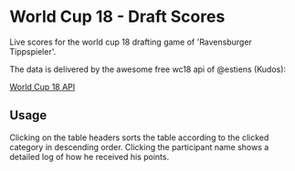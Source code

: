 # World Cup 18 - Draft Scores
Live scores for the world cup 18 drafting game of 'Ravensburger Tippspieler'.

The data is delivered by the awesome free wc18 api of @estiens (Kudos):

[World Cup 18 API](https://github.com/estiens/world_cup_json)

## Usage
Clicking on the table headers sorts the table according to the clicked category in descending order.
Clicking the participant name shows a detailed log of how he received his points.
